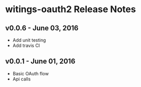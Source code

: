 # witings-oauth2 Release Notes

## v0.0.6 - June 03, 2016

- Add unit testing
- Add travis CI

## v0.0.1 - June 01, 2016

- Basic OAuth flow
- Api calls